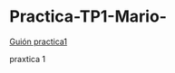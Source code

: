 # Practica-TP1-Mario-

[Guión practica1](https://github.com/informaticaucm-TPI/2526_MarioBros/blob/main/enunciados/practica1/practica1.md)

praxtica 1